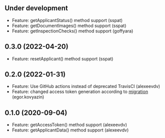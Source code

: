 Under development
-----------------
- Feature: getApplicantStatus() method support (sspat)
- Feature: getDocumentImages() method support (sspat)
- Feature: getInspectionChecks() method support (goffyara)

0.3.0 (2022-04-20)
-----------------
- Feature: resetApplicant() method support (sspat)

0.2.0 (2022-01-31)
-----------------
- Feature: Use GitHub actions instead of deprecated TravisCI (alexeevdv)
- Feature: changed access token generation according to [migration](https://developers.sumsub.com/migrations/sdk.html#websdk-migration-steps) (egor.kovyazin)

0.1.0 (2020-09-04)
-----------------
- Feature: getAccessToken() method support (alexeevdv)
- Feature: getApplicantData() method support (alexeevdv)
